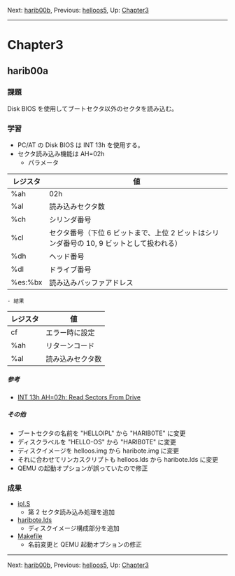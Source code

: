 Next: [harib00b](harib00b.md), Previous: [helloos5](helloos5.md), Up: [Chapter3](chapter3.md)

----

# Chapter3

## harib00a

### 課題

Disk BIOS を使用してブートセクタ以外のセクタを読み込む。

### 学習

- PC/AT の Disk BIOS は INT 13h を使用する。
- セクタ読み込み機能は AH=02h 
    - パラメータ

レジスタ | 値
---- | ----
%ah | 02h
%al | 読み込みセクタ数
%ch | シリンダ番号
%cl | セクタ番号（下位 6 ビットまで、上位 2 ビットはシリンダ番号の 10, 9 ビットとして扱われる）
%dh | ヘッド番号
%dl | ドライブ番号
%es:%bx  | 読み込みバッファアドレス

    - 結果

レジスタ | 値
---- | ----
cf | エラー時に設定
%ah | リターンコード
%al | 読み込みセクタ数

##### 参考

- [INT 13h AH=02h: Read Sectors From Drive](https://en.wikipedia.org/wiki/INT_13H#INT_13h_AH.3D02h:_Read_Sectors_From_Drive)

##### その他

- ブートセクタの名前を "HELLOIPL" から "HARIB0TE" に変更
- ディスクラベルを "HELLO-OS" から "HARIB0TE" に変更
- ディスクイメージを helloos.img から haribote.img に変更
- それに合わせてリンカスクリプトも helloos.lds から haribote.lds に変更
- QEMU の起動オプションが誤っていたので修正

### 成果

- [ipl.S](/ipl.S)
    - 第 2 セクタ読み込み処理を追加
- [haribote.lds](/haribote.lds)
    - ディスクイメージ構成部分を追加
- [Makefile](/Makefile)
    - 名前変更と QEMU 起動オプションの修正

----

Next: [harib00b](harib00b.md), Previous: [helloos5](helloos5.md), Up: [Chapter3](chapter3.md)
